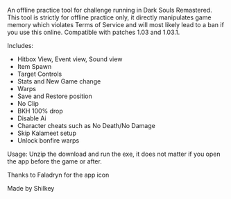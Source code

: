 An offline practice tool for challenge running in Dark Souls Remastered.
This tool is strictly for offline practice only, it directly manipulates game memory which violates Terms of Service and will most likely lead to a ban if you use this online.
Compatible with patches 1.03 and 1.03.1.

Includes:
* Hitbox View, Event view, Sound view
* Item Spawn
* Target Controls
* Stats and New Game change
* Warps
* Save and Restore position
* No Clip
* BKH 100% drop
* Disable Ai
* Character cheats such as No Death/No Damage
* Skip Kalameet setup
* Unlock bonfire warps

Usage:
Unzip the download and run the exe, it does not matter if you open the app before the game or after.

Thanks to Faladryn for the app icon

Made by Shilkey
